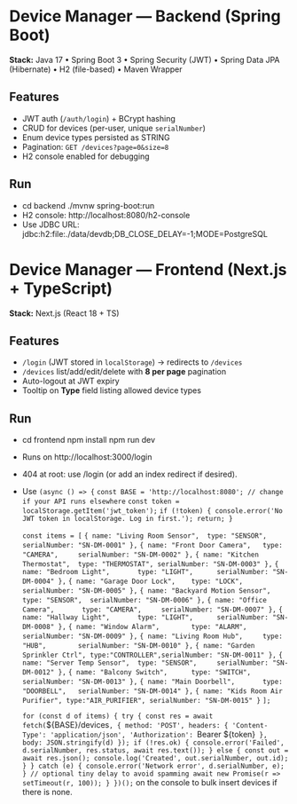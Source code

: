 # Device Manager — Backend (Spring Boot)

**Stack:** Java 17 • Spring Boot 3 • Spring Security (JWT) • Spring Data JPA (Hibernate) • H2 (file-based) • Maven Wrapper

## Features
- JWT auth (`/auth/login`) + BCrypt hashing
- CRUD for devices (per-user, unique `serialNumber`)
- Enum device types persisted as STRING
- Pagination: `GET /devices?page=0&size=8`
- H2 console enabled for debugging

## Run
- cd backend ./mvnw spring-boot:run
- H2 console: http://localhost:8080/h2-console
- Use JDBC URL: jdbc:h2:file:./data/devdb;DB_CLOSE_DELAY=-1;MODE=PostgreSQL


# Device Manager — Frontend (Next.js + TypeScript)

**Stack:** Next.js (React 18 + TS)

## Features
- `/login` (JWT stored in `localStorage`) → redirects to `/devices`
- `/devices` list/add/edit/delete with **8 per page** pagination
- Auto-logout at JWT expiry
- Tooltip on **Type** field listing allowed device types

## Run 
- cd frontend npm install npm run dev
- Runs on http://localhost:3000/login
- 404 at root: use /login (or add an index redirect if desired).
- Use
  `(async () => {`
  `const BASE = 'http://localhost:8080'; // change if your API runs elsewhere`
  `const token = localStorage.getItem('jwt_token');`
  `if (!token) { console.error('No JWT token in localStorage. Log in first.'); return; }`

  `const items = [`
    `{ name: "Living Room Sensor",  type: "SENSOR",     serialNumber: "SN-DM-0001" },`
    `{ name: "Front Door Camera",   type: "CAMERA",     serialNumber: "SN-DM-0002" },`
    `{ name: "Kitchen Thermostat",  type: "THERMOSTAT", serialNumber: "SN-DM-0003" },`
    `{ name: "Bedroom Light",       type: "LIGHT",      serialNumber: "SN-DM-0004" },`
    `{ name: "Garage Door Lock",    type: "LOCK",       serialNumber: "SN-DM-0005" },`
    `{ name: "Backyard Motion Sensor", type: "SENSOR",  serialNumber: "SN-DM-0006" },`
    `{ name: "Office Camera",       type: "CAMERA",     serialNumber: "SN-DM-0007" },`
    `{ name: "Hallway Light",       type: "LIGHT",      serialNumber: "SN-DM-0008" },`
    `{ name: "Window Alarm",        type: "ALARM",      serialNumber: "SN-DM-0009" },`
    `{ name: "Living Room Hub",     type: "HUB",        serialNumber: "SN-DM-0010" },`
    `{ name: "Garden Sprinkler Ctrl", type:"CONTROLLER",serialNumber: "SN-DM-0011" },`
    `{ name: "Server Temp Sensor",  type: "SENSOR",     serialNumber: "SN-DM-0012" },`
    `{ name: "Balcony Switch",      type: "SWITCH",     serialNumber: "SN-DM-0013" },`
    `{ name: "Main Doorbell",       type: "DOORBELL",   serialNumber: "SN-DM-0014" },`
    `{ name: "Kids Room Air Purifier", type:"AIR_PURIFIER", serialNumber: "SN-DM-0015" }`
  `];`

  `for (const d of items) {
    try {
      const res = await fetch(`${BASE}/devices`, {
        method: 'POST',
        headers: {
          'Content-Type': 'application/json',
          'Authorization': `Bearer ${token}`
        },
        body: JSON.stringify(d)
      });
      if (!res.ok) {
        console.error('Failed', d.serialNumber, res.status, await res.text());
      } else {
        const out = await res.json();
        console.log('Created', out.serialNumber, out.id);
      }
    } catch (e) {
      console.error('Network error', d.serialNumber, e);
    }
    // optional tiny delay to avoid spamming
    await new Promise(r => setTimeout(r, 100));
  }
})();`
on the console to bulk insert devices if there is none. 





